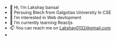 - 👋 Hi, I’m Lakshay bansal
- 📠 Persuing Btech from Galgotias University In CSE
- 👀 I’m interested in Web devlopment
- 🌱 I’m currently learning Reactjs
- 📫 You can reach me on Lakshay0132@gmail.com
- 

<!---
Lakshay0132/Lakshay0132 is a ✨ special ✨ repository because its `README.md` (this file) appears on your GitHub profile.
You can click the Preview link to take a look at your changes.
--->
